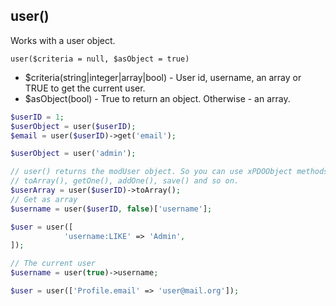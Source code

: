 ## user()
Works with a user object.

```user($criteria = null, $asObject = true)```
- $criteria(string|integer|array|bool) - User id, username, an array or TRUE to get the current user.
- $asObject(bool) - True to return an object. Otherwise - an array.

```php
$userID = 1;
$userObject = user($userID);
$email = user($userID)->get('email'); 

$userObject = user('admin'); 

// user() returns the modUser object. So you can use xPDOObject methods:
// toArray(), getOne(), addOne(), save() and so on.
$userArray = user($userID)->toArray();
// Get as array
$username = user($userID, false)['username'];

$user = user([
            'username:LIKE' => 'Admin',
]);

// The current user
$username = user(true)->username;

$user = user(['Profile.email' => 'user@mail.org']);

```